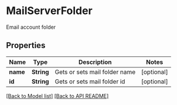 
# MailServerFolder

Email account folder             

## Properties
Name | Type | Description | Notes
------------ | ------------- | ------------- | -------------
**name** | **String** | Gets or sets mail folder name              |  [optional]
**id** | **String** | Gets or sets mail folder id              |  [optional]




[[Back to Model list]](Models.md) [[Back to API README]](README.md)

